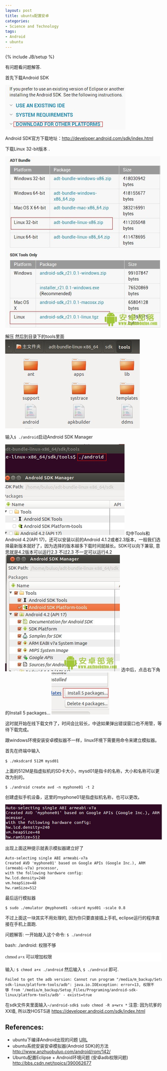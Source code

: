 ```yaml
---
layout: post
title: ubuntu配置安卓
categories:
- Science and Technology
tags:
- Android
- ubuntu
---
```

{% include JB/setup %}

有问题看问题解答.  

首先下载Android SDK  

<img title="ubuntu配置安卓" alt="ubuntu配置安卓" src="/files/images/1_130115191941_1.jpg" name="image_operate_93601371041564499" />

Android SDK官方下载地址：<http://developer.android.com/sdk/index.html>  

下载Linux 32-bit版本 .

<img title="ubuntu配置安卓" alt="ubuntu配置安卓" src="/files/images/1_130115191941_2.jpg" name="image_operate_23491371041594355" />

解压 然后到目录下的tools里面
<img title="ubuntu配置安卓" alt="ubuntu配置安卓" src="/files/images/1_130115192903_1.jpg" name="image_operate_13991371041593832" />

输入`$ ./android`启动Android SDK Manager

<img title="ubuntu配置安卓" alt="ubuntu配置安卓" src="/files/images/1_130115193246_2.jpg" name="image_operate_44041371041593707" />
勾中Tools和Android 4.2(API 17)，还可以安装以前的Android 4.1.2或者2.3版本，一般我们选择最新版本就好了，因为选择的版本越多下载时间就越长。SDK可以向下兼容, 意思就是4.2版本可以运行2.3 不过2.3 不一定可以运行4.2
<img title="ubuntu配置安卓" alt="ubuntu配置安卓" src="/files/images/1_130115193422_1.jpg" name="image_operate_75751371041617547" />
选中后，点击右下角的Install 5 packages...
<img title="ubuntu配置安卓" alt="ubuntu配置安卓" src="/files/images/1_130115193422_2.jpg" />


这时就开始在线下载文件了，时间会比较长，中途如果弹出错误窗口也不用管，等待下载完成。

跟windows环境安装安卓模拟器不一样，linux环境下需要用命令来建立模拟器。

首先在终端中输入

`$ ./mksdcard 512M mysd01`

上面的512M是指虚拟机的SD卡大小，mysd01是指卡的名称，大小和名称可以更改为别的。

    $ ./android create avd -n myphone01 -t 2

创建虚拟手机设备，这里的myphone01是指虚拟机名称，也可以更改。

<img title="ubuntu配置安卓" alt="ubuntu配置安卓" src="/files/images/1_130115203734_1.jpg" name="image_operate_11581371041651123" />

出现上面这种提示就表示模拟器建立好了

    Auto-selecting single ABI armeabi-v7a
    Created AVD 'myphone01' based on Google APIs (Google Inc.), ARM (armeabi-v7a) processor,
    with the following hardware config:
    hw.lcd.density=240
    vm.heapSize=48
    hw.ramSize=512

最后运行模拟器

    $ sudo ./emulator @myphone01 -sdcard mysd01 -scale 0.8

不过上面这一块其实不用处理的, 因为你只要直接插上手机, eclipse运行的程序直接在手机上面跑. 

问题解答:
一开始敲入这个命令: `$ ./android`

bash: ./android: 权限不够
 
<p style="margin: 0px; padding: 0px; line-height: 30px; font-family: 宋体; background-color: #ffffff;">chmod a+x 可以增加权限</p>

输入: `$ chmod a+x ./android`
然后输入 `$ ./android` 即可.

    Failed to get the adb version: Cannot run program "/media/m_backup/Setup_Files/Programing/android-sdk-linux/platform-tools/adb": java.io.IOException: error=13, 权限不够 from '/media/m_backup/Setup_Files/Programing/android-sdk-linux/platform-tools/adb' - exists=true

在sdk文件夹里面输入`~/android-sdk$ sudo chmod -R a+wrx *`
注意: 因为坑爹的XX墙, 所以改HOSTS进 <a href="https://developer.android.com/sdk/index.html">https://developer.android.com/sdk/index.html</a>

## References:

+ ubuntu下编译Android出现的问题
<a href="http://zuiniuwang.blog.51cto.com/3709988/718277">URL</a>
+ ubuntu系统安装安卓模拟器(Android SDK)的方法
<a href="http://www.anzhuobuluo.com/android/rom/142/">http://www.anzhuobuluo.com/android/rom/142/</a>
+ Ubuntu配置Eclipse + Android环境问题
(安卓adb权限问题)
<a href="http://bbs.csdn.net/topics/390062677">http://bbs.csdn.net/topics/390062677</a>
